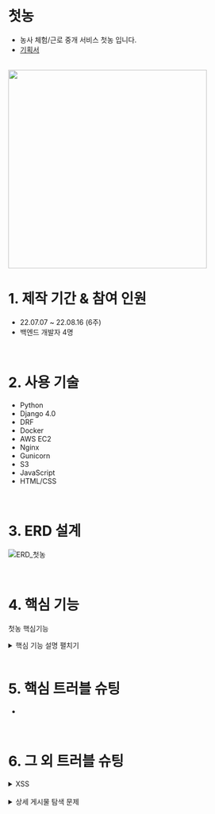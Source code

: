 # 첫농
- 농사 체험/근로 중개 서비스 첫농 입니다.
- [기획서](https://autumn-fog-802.notion.site/58ba2147a1df41839cd9b1c973dda337)

<br>

<img src="https://user-images.githubusercontent.com/104343834/186075393-9166da84-badb-4b08-ae5c-5e34b7a059ad.png" width="400">

# 1. 제작 기간 & 참여 인원
- 22.07.07 ~ 22.08.16 (6주)
- 백엔드 개발자 4명

<br>

# 2. 사용 기술
  - Python
  - Django 4.0
  - DRF
  - Docker
  - AWS EC2
  - Nginx
  - Gunicorn
  - S3
  - JavaScript
  - HTML/CSS

<br>

# 3. ERD 설계

![ERD_첫농](https://user-images.githubusercontent.com/104343834/186077962-316059fe-8bb1-4492-bb7e-b270f7dbb3ea.png)

<br>

# 4. 핵심 기능
첫농 핵심기능

<details>
<summary>핵심 기능 설명 펼치기</summary>
<div markdown="1">       

- 공고 신청 ✅ [코드 확인](https://github.com/HWISU96-Portfolio/Firstfarm_backend/blob/6f9fcadee634c3e98aa285c68344ef972b97e55f/article/views.py#L199-L212)  
  - 해당 article_id 와 현재 user 신청기록 DB에 저장  
  
  
- 지원자 선발 ✅ [코드 확인](https://github.com/HWISU96-Portfolio/Firstfarm_backend/blob/6f9fcadee634c3e98aa285c68344ef972b97e55f/article/views.py#L256-L274)  
  - 자신이 올린 공고중 특정 공고에 지원한 신청자 조회 및 선발
  
- 공고 마감 ✅ [코드 확인](https://github.com/HWISU96-Portfolio/Firstfarm_backend/blob/6f9fcadee634c3e98aa285c68344ef972b97e55f/article/views.py#L188-L196)  
  - 선발 완료한 공고 마감
  
</div>
</details>

<br>

# 5. 핵심 트러블 슈팅
- 

<br>

# 6. 그 외 트러블 슈팅

<details>
<summary>XSS</summary>
<div markdown="1">       

배포 직후 반사형 XSS 공격이 들어와 브라우저에서 악성 스크립트가 실행되는 문제 발생  
→ Javascript에서 정규표현식으로 치환하여 기초적인 방어 기능 구현  
→ 라이브러리 (lucy-xss-servlet-filter) 사용을 통한 XSS 취약점 보완 방법 탐색
  
✅ [코드 확인](https://github.com/gyuhyeongH/firstfarm_front2/blob/837f7e5cefe37222e1d0ba248ad556e61de9d9c5/js/articleupload.js#L1-L9)
</div>
</details>

<br>

<details>
<summary>상세 게시물 탐색 문제</summary>
<div markdown="1">       

여러 게시물들 중 특정 게시물을 클릭했을때, 해당하는 경로를 제대로 지정하지 못하는 문제 발생  
→ 클릭한 게시물의 article_id 값을 사용하기 위해 로컬 스토리지에 데이터를 저장하여 전달

  
✅ [코드 확인](https://github.com/gyuhyeongH/firstfarm_front2/blob/837f7e5cefe37222e1d0ba248ad556e61de9d9c5/js/articledetail.js#L1-L4)
</div>
</details>


